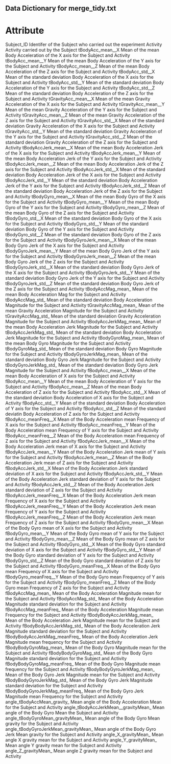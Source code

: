 ## Data Dictionary for merge_tidy.txt

# Attribute
Subject_ID
    Identifer of the Subject who carried out the experiment
Activity
    Activity carried out by the Subject
tBodyAcc_mean__X
    Mean of the mean Body Acceleration of the X axis for the Subject and Activity
tBodyAcc_mean__Y
    Mean of the mean Body Acceleration of the Y axis for the Subject and Activity
tBodyAcc_mean__Z
    Mean of the mean Body Acceleration of the Z axis for the Subject and Activity
tBodyAcc_std__X
    Mean of the standard deviation Body Acceleration of the X axis for the Subject and Activity
tBodyAcc_std__Y
    Mean of the standard deviation Body Acceleration of the Y axis for the Subject and Activity
tBodyAcc_std__Z
    Mean of the standard deviation Body Acceleration of the Z axis for the Subject and Activity
tGravityAcc_mean__X
    Mean of the mean Gravity Acceleration of the X axis for the Subject and Activity
tGravityAcc_mean__Y
    Mean of the mean Gravity Acceleration of the Y axis for the Subject and Activity
tGravityAcc_mean__Z
    Mean of the mean Gravity Acceleration of the Z axis for the Subject and Activity
tGravityAcc_std__X
    Mean of the standard deviation Gravity Acceleration of the X axis for the Subject and Activity
tGravityAcc_std__Y
    Mean of the standard deviation Gravity Acceleration of the Y axis for the Subject and Activity
tGravityAcc_std__Z
    Mean of the standard deviation Gravity Acceleration of the Z axis for the Subject and Activity
tBodyAccJerk_mean__X
    Mean of the mean Body Acceleration Jerk of the X axis for the Subject and Activity
tBodyAccJerk_mean__Y
    Mean of the mean Body Acceleration Jerk of the Y axis for the Subject and Activity
tBodyAccJerk_mean__Z
    Mean of the mean Body Acceleration Jerk of the Z axis for the Subject and Activity
tBodyAccJerk_std__X
    Mean of the standard deviation Body Acceleration Jerk of the X axis for the Subject and Activity
tBodyAccJerk_std__Y
    Mean of the standard deviation Body Acceleration Jerk of the Y axis for the Subject and Activity
tBodyAccJerk_std__Z
    Mean of the standard deviation Body Acceleration Jerk of the Z axis for the Subject and Activity
tBodyGyro_mean__X
    Mean of the mean Body Gyro of the X axis for the Subject and Activity
tBodyGyro_mean__Y
    Mean of the mean Body Gyro of the Y axis for the Subject and Activity
tBodyGyro_mean__Z
    Mean of the mean Body Gyro of the Z axis for the Subject and Activity
tBodyGyro_std__X
    Mean of the standard deviation Body Gyro of the X axis for the Subject and Activity
tBodyGyro_std__Y
    Mean of the standard deviation Body Gyro of the Y axis for the Subject and Activity
tBodyGyro_std__Z
    Mean of the standard deviation Body Gyro of the Z axis for the Subject and Activity
tBodyGyroJerk_mean__X
    Mean of the mean Body Gyro Jerk of the X axis for the Subject and Activity
tBodyGyroJerk_mean__Y
    Mean of the mean Body Gyro Jerk of the Y axis for the Subject and Activity
tBodyGyroJerk_mean__Z
    Mean of the mean Body Gyro Jerk of the Z axis for the Subject and Activity
tBodyGyroJerk_std__X
    Mean of the standard deviation Body Gyro Jerk of the X axis for the Subject and Activity
tBodyGyroJerk_std__Y
    Mean of the standard deviation Body Gyro Jerk of the Y axis for the Subject and Activity
tBodyGyroJerk_std__Z
    Mean of the standard deviation Body Gyro Jerk of the Z axis for the Subject and Activity
tBodyAccMag_mean_
    Mean of the mean Body Acceleration Mag for the Subject and Activity
tBodyAccMag_std_
    Mean of the standard deviation Body Acceleration Magnitude for the Subject and Activity
tGravityAccMag_mean_
    Mean of the mean Gravity Acceleration Magnitude for the Subject and Activity
tGravityAccMag_std_
    Mean of the standard deviation Gravity Acceleration Magnitude for the Subject and Activity
tBodyAccJerkMag_mean_
    Mean of the mean Body Acceleration Jerk Magnitude for the Subject and Activity
tBodyAccJerkMag_std_
    Mean of the standard deviation Body Acceleration Jerk Magnitude for the Subject and Activity
tBodyGyroMag_mean_
    Mean of the mean Body Gyro Magnitude for the Subject and Activity
tBodyGyroMag_std_
    Mean of the standard deviation Body Gyro Magnitude for the Subject and Activity
tBodyGyroJerkMag_mean_
    Mean of the standard deviation Body Gyro Jerk Magnitude for the Subject and Activity
tBodyGyroJerkMag_std_
    Mean of the standard deviation Body Gyro Jerk Magnitude for the Subject and Activity
fBodyAcc_mean__X
    Mean of the mean Body Acceleration of X axis for the Subject and Activity
fBodyAcc_mean__Y
    Mean of the mean Body Acceleration of Y axis for the Subject and Activity
fBodyAcc_mean__Z
    Mean of the mean Body Acceleration of Z axis for the Subject and Activity
fBodyAcc_std__X
    Mean of the standard deviation Body Acceleration of X axis for the Subject and Activity
fBodyAcc_std__Y
    Mean of the standard deviation Body Acceleration of Y axis for the Subject and Activity
fBodyAcc_std__Z
    Mean of the standard deviatin Body Acceleration of Z axis for the Subject and Activity
fBodyAcc_meanFreq__X
    Mean of the Body Acceleration mean Frequency of X axis for the Subject and Activity
fBodyAcc_meanFreq__Y
    Mean of the Body Acceleration mean Frequency of Y axis for the Subject and Activity
fBodyAcc_meanFreq__Z
    Mean of the Body Acceleration mean Frequency of Z axis for the Subject and Activity
fBodyAccJerk_mean__X
    Mean of the Body Acceleration Jerk mean of X axis for the Subject and Activity
fBodyAccJerk_mean__Y
    Mean of the Body Acceleration Jerk mean of Y axis for the Subject and Activity
fBodyAccJerk_mean__Z
    Mean of the Body Acceleration Jerk mean of Z axis for the Subject and Activity
fBodyAccJerk_std__X
    Mean of the Body Acceleration Jerk standard deviation of X axis for the Subject and Activity
fBodyAccJerk_std__Y
    Mean of the Body Acceleration Jerk standard deviation of Y axis for the Subject and Activity
fBodyAccJerk_std__Z
    Mean of the Body Acceleration Jerk standard deviation of Z axis for the Subject and Activity
fBodyAccJerk_meanFreq__X
    Mean of the Body Acceleration Jerk mean Frequency of X axis for the Subject and Activity
fBodyAccJerk_meanFreq__Y
    Mean of the Body Acceleration Jerk mean Frequency of Y axis for the Subject and Activity
fBodyAccJerk_meanFreq__Z
    Mean of the Body Acceleration Jerk mean Frequency of Z axis for the Subject and Activity
fBodyGyro_mean__X
    Mean of the Body Gyro mean of X axis for the Subject and Activity
fBodyGyro_mean__Y
    Mean of the Body Gyro mean of Y axis for the Subject and Activity
fBodyGyro_mean__Z
    Mean of the Body Gyro mean of Z axis for the Subject and Activity
fBodyGyro_std__X
    Mean of the Body Gyro standard deviation of X axis for the Subject and Activity
fBodyGyro_std__Y
    Mean of the Body Gyro standard deviation of Y axis for the Subject and Activity
fBodyGyro_std__Z
    Mean of the Body Gyro standard deviation of Z axis for the Subject and Activity
fBodyGyro_meanFreq__X
    Mean of the Body Gyro mean Frequency of X axis for the Subject and Activity
fBodyGyro_meanFreq__Y
    Mean of the Body Gyro mean Frequency of Y axis for the Subject and Activity
fBodyGyro_meanFreq__Z
    Mean of the Body Gyro mean Frequency of Z axis for the Subject and Activity
fBodyAccMag_mean_
    Mean of the Body Acceleration Magnitude mean for the Subject and Activity
fBodyAccMag_std_
    Mean of the Body Acceleration Magnitude standard deviation for the Subject and Activity
fBodyAccMag_meanFreq_
    Mean of the Body Acceleration Magnitude mean Frequency for the Subject and Activity
fBodyBodyAccJerkMag_mean_
    Mean of the Body Acceleration Jerk Magnitude mean for the Subject and Activity
fBodyBodyAccJerkMag_std_
    Mean of the Body Acceleration Jerk Magnitude standard deviation for the Subject and Activity
fBodyBodyAccJerkMag_meanFreq_
    Mean of the Body Acceleration Jerk Magnitude mean frequency for the Subject and Activity
fBodyBodyGyroMag_mean_
    Mean of the Body Gyro Magnitude mean for the Subject and Activity
fBodyBodyGyroMag_std_
    Mean of the Body Gyro Magnitude standard deviation for the Subject and Activity
fBodyBodyGyroMag_meanFreq_
    Mean of the Body Gyro Magnitude mean frequency for the Subject and Activity
fBodyBodyGyroJerkMag_mean_
    Mean of the Body Gyro Jerk Magnitude mean for the Subject and Activity
fBodyBodyGyroJerkMag_std_
    Mean of the Body Gyro Jerk Magnitude standard deviation for the Subject and Activity
fBodyBodyGyroJerkMag_meanFreq_
    Mean of the Body Gyro Jerk Magnitude mean Frequency for the Subject and Activity
angle_tBodyAccMean_gravity_
    Mean angle of the Body Acceleration Mean for the Subject and Activity
angle_tBodyAccJerkMean__gravityMean_
    Mean angle of the Body Gyro Mean the Subject and Activity
angle_tBodyGyroMean_gravityMean_
    Mean angle of the Body Gyro Mean gravity for the Subject and Activity
angle_tBodyGyroJerkMean_gravityMean_
    Mean angle of the Body Gyro Jerk Mean gravity for the Subject and Activity
angle_X_gravityMean_
    Mean angle X gravity mean for the Subject and Activity
angle_Y_gravityMean_
    Mean angle Y gravity mean for the Subject and Activity
angle_Z_gravityMean_
    Mean angle Z gravity mean for the Subject and Activity
